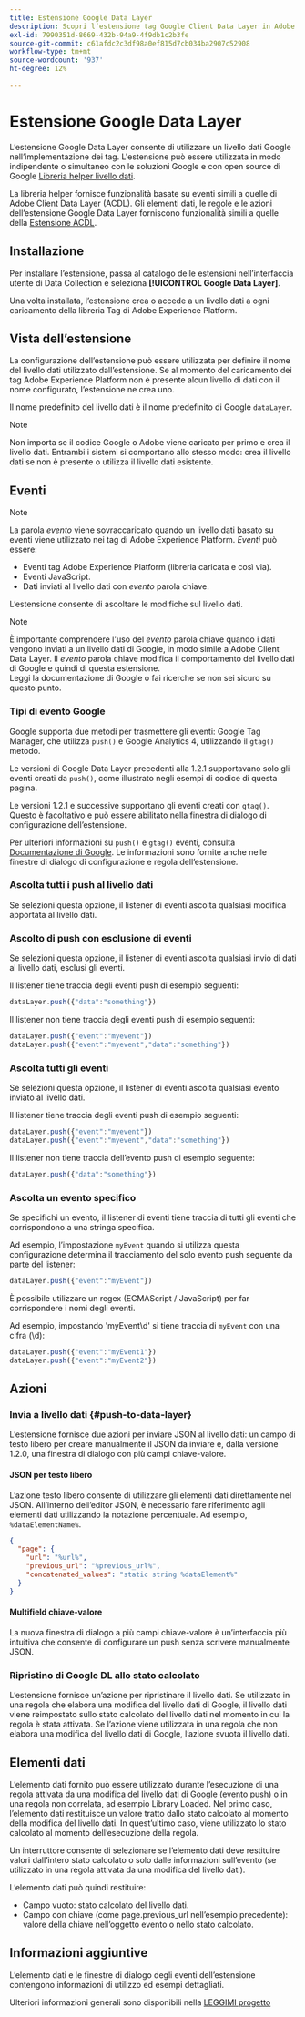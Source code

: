 ```yaml
---
title: Estensione Google Data Layer
description: Scopri l’estensione tag Google Client Data Layer in Adobe Experience Platform.
exl-id: 7990351d-8669-432b-94a9-4f9db1c2b3fe
source-git-commit: c61afdc2c3df98a0ef815d7cb034ba2907c52908
workflow-type: tm+mt
source-wordcount: '937'
ht-degree: 12%

---
```


# Estensione Google Data Layer

L’estensione Google Data Layer consente di utilizzare un livello dati Google nell’implementazione dei tag. L&#39;estensione può essere utilizzata in modo indipendente o simultaneo con le soluzioni Google e con open source di Google [Libreria helper livello dati](https://github.com/google/data-layer-helper).

La libreria helper fornisce funzionalità basate su eventi simili a quelle di Adobe Client Data Layer (ACDL). Gli elementi dati, le regole e le azioni dell’estensione Google Data Layer forniscono funzionalità simili a quelle della [Estensione ACDL](../client-data-layer/overview.md).

## Installazione

Per installare l’estensione, passa al catalogo delle estensioni nell’interfaccia utente di Data Collection e seleziona **[!UICONTROL Google Data Layer]**.

Una volta installata, l’estensione crea o accede a un livello dati a ogni caricamento della libreria Tag di Adobe Experience Platform.

## Vista dell’estensione

La configurazione dell’estensione può essere utilizzata per definire il nome del livello dati utilizzato dall’estensione. Se al momento del caricamento dei tag Adobe Experience Platform non è presente alcun livello di dati con il nome configurato, l’estensione ne crea uno.

Il nome predefinito del livello dati è il nome predefinito di Google `dataLayer`.

>[!NOTE]
>
>Non importa se il codice Google o Adobe viene caricato per primo e crea il livello dati. Entrambi i sistemi si comportano allo stesso modo: crea il livello dati se non è presente o utilizza il livello dati esistente.

## Eventi

>[!NOTE]
>
>La parola _evento_ viene sovraccaricato quando un livello dati basato su eventi viene utilizzato nei tag di Adobe Experience Platform. _Eventi_ può essere:
> - Eventi tag Adobe Experience Platform (libreria caricata e così via).
> - Eventi JavaScript.
> - Dati inviati al livello dati con _evento_ parola chiave.

L’estensione consente di ascoltare le modifiche sul livello dati.

>[!NOTE]
>
>È importante comprendere l&#39;uso del _evento_ parola chiave quando i dati vengono inviati a un livello dati di Google, in modo simile a Adobe Client Data Layer. Il _evento_ parola chiave modifica il comportamento del livello dati di Google e quindi di questa estensione.\
> Leggi la documentazione di Google o fai ricerche se non sei sicuro su questo punto.

### Tipi di evento Google

Google supporta due metodi per trasmettere gli eventi: Google Tag Manager, che utilizza `push()` e Google Analytics 4, utilizzando il `gtag()` metodo.

Le versioni di Google Data Layer precedenti alla 1.2.1 supportavano solo gli eventi creati da `push()`, come illustrato negli esempi di codice di questa pagina.

Le versioni 1.2.1 e successive supportano gli eventi creati con `gtag()`.  Questo è facoltativo e può essere abilitato nella finestra di dialogo di configurazione dell’estensione.

Per ulteriori informazioni su `push()` e `gtag()` eventi, consulta [Documentazione di Google](https://developers.google.com/analytics/devguides/collection/ga4/reference/events?client_type=gtag).  Le informazioni sono fornite anche nelle finestre di dialogo di configurazione e regola dell’estensione.

### Ascolta tutti i push al livello dati

Se selezioni questa opzione, il listener di eventi ascolta qualsiasi modifica apportata al livello dati.

### Ascolto di push con esclusione di eventi

Se selezioni questa opzione, il listener di eventi ascolta qualsiasi invio di dati al livello dati, esclusi gli eventi.

Il listener tiene traccia degli eventi push di esempio seguenti:

```js
dataLayer.push({"data":"something"})
```

Il listener non tiene traccia degli eventi push di esempio seguenti:

```js
dataLayer.push({"event":"myevent"})
dataLayer.push({"event":"myevent","data":"something"})
```

### Ascolta tutti gli eventi

Se selezioni questa opzione, il listener di eventi ascolta qualsiasi evento inviato al livello dati.

Il listener tiene traccia degli eventi push di esempio seguenti:

```js
dataLayer.push({"event":"myevent"})
dataLayer.push({"event":"myevent","data":"something"})
```

Il listener non tiene traccia dell’evento push di esempio seguente:

```js
dataLayer.push({"data":"something"})
```

### Ascolta un evento specifico

Se specifichi un evento, il listener di eventi tiene traccia di tutti gli eventi che corrispondono a una stringa specifica.

Ad esempio, l’impostazione `myEvent` quando si utilizza questa configurazione determina il tracciamento del solo evento push seguente da parte del listener:

```js
dataLayer.push({"event":"myEvent"})
```

È possibile utilizzare un regex (ECMAScript / JavaScript) per far corrispondere i nomi degli eventi.

Ad esempio, impostando &#39;myEvent\d&#39; si tiene traccia di `myEvent` con una cifra (\d):

```js
dataLayer.push({"event":"myEvent1"})
dataLayer.push({"event":"myEvent2"})
```

## Azioni

### Invia a livello dati {#push-to-data-layer}

L’estensione fornisce due azioni per inviare JSON al livello dati: un campo di testo libero per creare manualmente il JSON da inviare e, dalla versione 1.2.0, una finestra di dialogo con più campi chiave-valore.

#### JSON per testo libero

L’azione testo libero consente di utilizzare gli elementi dati direttamente nel JSON. All’interno dell’editor JSON, è necessario fare riferimento agli elementi dati utilizzando la notazione percentuale. Ad esempio, `%dataElementName%`.

```json
{
  "page": {
    "url": "%url%",
    "previous_url": "%previous_url%",
    "concatenated_values": "static string %dataElement%"
  }
}
```

#### Multifield chiave-valore

La nuova finestra di dialogo a più campi chiave-valore è un’interfaccia più intuitiva che consente di configurare un push senza scrivere manualmente JSON.

### Ripristino di Google DL allo stato calcolato

L’estensione fornisce un’azione per ripristinare il livello dati. Se utilizzato in una regola che elabora una modifica del livello dati di Google, il livello dati viene reimpostato sullo stato calcolato del livello dati nel momento in cui la regola è stata attivata. Se l’azione viene utilizzata in una regola che non elabora una modifica del livello dati di Google, l’azione svuota il livello dati.

## Elementi dati

L’elemento dati fornito può essere utilizzato durante l’esecuzione di una regola attivata da una modifica del livello dati di Google (evento push) o in una regola non correlata, ad esempio Library Loaded. Nel primo caso, l’elemento dati restituisce un valore tratto dallo stato calcolato al momento della modifica del livello dati. In quest’ultimo caso, viene utilizzato lo stato calcolato al momento dell’esecuzione della regola.

Un interruttore consente di selezionare se l’elemento dati deve restituire valori dall’intero stato calcolato o solo dalle informazioni sull’evento (se utilizzato in una regola attivata da una modifica del livello dati).

L’elemento dati può quindi restituire:

- Campo vuoto: stato calcolato del livello dati.
- Campo con chiave (come page.previous_url nell’esempio precedente): valore della chiave nell’oggetto evento o nello stato calcolato.

## Informazioni aggiuntive

L’elemento dati e le finestre di dialogo degli eventi dell’estensione contengono informazioni di utilizzo ed esempi dettagliati.

Ulteriori informazioni generali sono disponibili nella [LEGGIMI progetto](https://github.com/adobe/reactor-extension-googledatalayer/blob/main/README.md)
